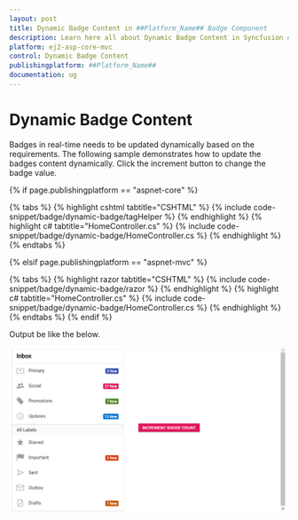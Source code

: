 ```yaml
---
layout: post
title: Dynamic Badge Content in ##Platform_Name## Badge Component
description: Learn here all about Dynamic Badge Content in Syncfusion ##Platform_Name## Badge component of Syncfusion Essential JS 2 and more.
platform: ej2-asp-core-mvc
control: Dynamic Badge Content
publishingplatform: ##Platform_Name##
documentation: ug
---
```


# Dynamic Badge Content

Badges in real-time needs to be updated dynamically based on the requirements. The following sample demonstrates how to update the badges content dynamically. Click the increment button to change the badge value.

{% if page.publishingplatform == "aspnet-core" %}

{% tabs %}
{% highlight cshtml tabtitle="CSHTML" %}
{% include code-snippet/badge/dynamic-badge/tagHelper %}
{% endhighlight %}
{% highlight c# tabtitle="HomeController.cs" %}
{% include code-snippet/badge/dynamic-badge/HomeController.cs %}
{% endhighlight %}
{% endtabs %}

{% elsif page.publishingplatform == "aspnet-mvc" %}

{% tabs %}
{% highlight razor tabtitle="CSHTML" %}
{% include code-snippet/badge/dynamic-badge/razor %}
{% endhighlight %}
{% highlight c# tabtitle="HomeController.cs" %}
{% include code-snippet/badge/dynamic-badge/HomeController.cs %}
{% endhighlight %}
{% endtabs %}
{% endif %}



Output be like the below.

![Badge Sample](../images/badgecount.PNG)
